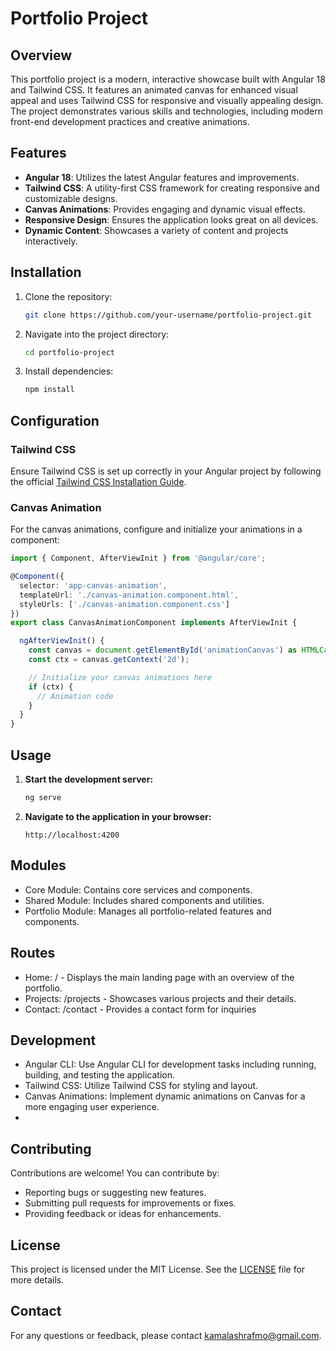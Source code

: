 # Portfolio Project

## Overview

This portfolio project is a modern, interactive showcase built with Angular 18 and Tailwind CSS. It features an animated canvas for enhanced visual appeal and uses Tailwind CSS for responsive and visually appealing design. The project demonstrates various skills and technologies, including modern front-end development practices and creative animations.

## Features

- **Angular 18**: Utilizes the latest Angular features and improvements.
- **Tailwind CSS**: A utility-first CSS framework for creating responsive and customizable designs.
- **Canvas Animations**: Provides engaging and dynamic visual effects.
- **Responsive Design**: Ensures the application looks great on all devices.
- **Dynamic Content**: Showcases a variety of content and projects interactively.

## Installation

1. Clone the repository:

    ```bash
    git clone https://github.com/your-username/portfolio-project.git
    ```

2. Navigate into the project directory:

    ```bash
    cd portfolio-project
    ```

3. Install dependencies:

    ```bash
    npm install
    ```

## Configuration

### Tailwind CSS

Ensure Tailwind CSS is set up correctly in your Angular project by following the official [Tailwind CSS Installation Guide](https://tailwindcss.com/docs/guides/angular).

### Canvas Animation

For the canvas animations, configure and initialize your animations in a component:

```typescript
import { Component, AfterViewInit } from '@angular/core';

@Component({
  selector: 'app-canvas-animation',
  templateUrl: './canvas-animation.component.html',
  styleUrls: ['./canvas-animation.component.css']
})
export class CanvasAnimationComponent implements AfterViewInit {

  ngAfterViewInit() {
    const canvas = document.getElementById('animationCanvas') as HTMLCanvasElement;
    const ctx = canvas.getContext('2d');

    // Initialize your canvas animations here
    if (ctx) {
      // Animation code
    }
  }
}
```
## Usage

1. **Start the development server:**

    ```bash
    ng serve
    ```

2. **Navigate to the application in your browser:**

    ```
    http://localhost:4200
    ```

## Modules

- Core Module: Contains core services and components.
- Shared Module: Includes shared components and utilities.
- Portfolio Module: Manages all portfolio-related features and components.

## Routes

- Home: / - Displays the main landing page with an overview of the portfolio.
- Projects: /projects - Showcases various projects and their details.
- Contact: /contact - Provides a contact form for inquiries

## Development

- Angular CLI: Use Angular CLI for development tasks including running, building, and testing the application.
- Tailwind CSS: Utilize Tailwind CSS for styling and layout.
- Canvas Animations: Implement dynamic animations on Canvas for a more engaging user experience.
- 
## Contributing

Contributions are welcome! You can contribute by:

- Reporting bugs or suggesting new features.
- Submitting pull requests for improvements or fixes.
- Providing feedback or ideas for enhancements.

## License

This project is licensed under the MIT License. See the [LICENSE](LICENSE) file for more details.

## Contact

For any questions or feedback, please contact [kamalashrafmo@gmail.com](mailto:kamalashrafmo@gmail.com).     
